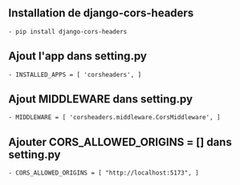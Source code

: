 ## Installation de django-cors-headers
    - pip install django-cors-headers

## Ajout l'app dans setting.py
    - INSTALLED_APPS = [ 'corsheaders', ]

## Ajout MIDDLEWARE dans setting.py
    - MIDDLEWARE = [ 'corsheaders.middleware.CorsMiddleware', ]

## Ajouter CORS_ALLOWED_ORIGINS = [] dans setting.py
    - CORS_ALLOWED_ORIGINS = [ "http://localhost:5173", ]